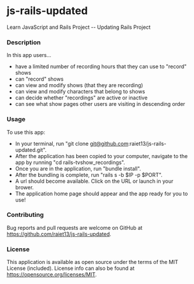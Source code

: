 # js-rails-updated
Learn JavaScript and Rails Project -- Updating Rails Project

### Description

In this app users...
- have a limited number of recording hours that they can use to "record" shows
- can "record" shows
- can view and modify shows (that they are recording)
- can view and modify characters that belong to shows
- can decide whether "recordings" are active or inactive
- can see what show pages other users are visiting in descending order

### Usage

To use this app:
- In your terminal, run "git clone git@github.com:raiet13/js-rails-updated.git".
- After the application has been copied to your computer, navigate to the app by running "cd rails-tvshow_recordings".
- Once you are in the application, run "bundle install".
- After the bundling is complete, run "rails s -b $IP -p $PORT".
- A url should become available. Click on the URL or launch in your brower.
- The application home page should appear and the app ready for you to use!

### Contributing

Bug reports and pull requests are welcome on GitHub at https://github.com/raiet13/js-rails-updated.

### License

This application is available as open source under the terms of the MIT License (included). License info can also be found at https://opensource.org/licenses/MIT.

